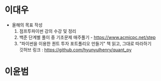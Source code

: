# 이대우
* 올해의 목표 작성
  1. 점프투파이썬 강의 수강 및 정리
  2. 백준 단계별 풀이 중 기초문제 매주풀기 - https://www.acmicpc.net/step
  3. "파이썬을 이용한 퀀트 투자 포트폴리오 만들기" 책 읽고, 그대로 따라하기  
  깃허브 링크 :  https://github.com/hyunyulhenry/quant_py

# 이윤범
